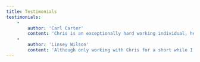 ```yaml
---
title: Testimonials
testimonials:
    -
        author: 'Carl Carter'
        content: 'Chris is an exceptionally hard working individual, he has an appetite for learning. He is focussed on delivery against brief and never fails to do so.'
    -
        author: 'Linsey Wilson'
        content: 'Although only working with Chris for a short while I can safely say I would recommend his work. I trained and managed Chris and he quickly picked up the Web2Print technology becoming an integral part of the team. His design and technical skills in both Web and Print are always very well designed and implemented.'
---
```


